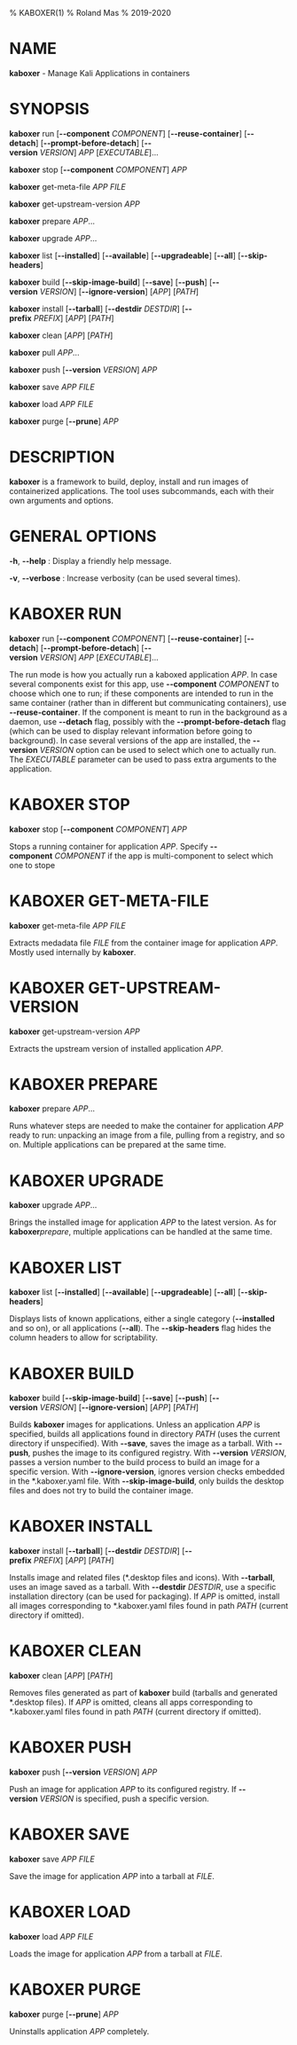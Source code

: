 % KABOXER(1)
% Roland Mas
% 2019-2020

# NAME

**kaboxer** - Manage Kali Applications in containers

# SYNOPSIS

**kaboxer** run [**--component** *COMPONENT*] [**--reuse-container**] [**--detach**] [**--prompt-before-detach**] [**--version** *VERSION*] *APP* [*EXECUTABLE*]...

**kaboxer** stop [**--component** *COMPONENT*] *APP*

**kaboxer** get-meta-file *APP* *FILE*

**kaboxer** get-upstream-version *APP*

**kaboxer** prepare *APP*...

**kaboxer** upgrade *APP*...

**kaboxer** list [**--installed**] [**--available**] [**--upgradeable**] [**--all**] [**--skip-headers**]

**kaboxer** build [**--skip-image-build**] [**--save**] [**--push**] [**--version** *VERSION*] [**--ignore-version**] [*APP*] [*PATH*]

**kaboxer** install [**--tarball**] [**--destdir** *DESTDIR*] [**--prefix** *PREFIX*] [*APP*] [*PATH*]

**kaboxer** clean [*APP*] [*PATH*]

**kaboxer** pull *APP*...

**kaboxer** push [**--version** *VERSION*] *APP*

**kaboxer** save *APP* *FILE*

**kaboxer** load *APP* *FILE*

**kaboxer** purge [**--prune**] *APP*

# DESCRIPTION

**kaboxer** is a framework to build, deploy, install and run images of
containerized applications.  The tool uses subcommands, each with
their own arguments and options.

# GENERAL OPTIONS

**-h**, **--help**
:   Display a friendly help message.

**-v**, **--verbose**
:   Increase verbosity (can be used several times).

# KABOXER RUN

**kaboxer** run [**--component** *COMPONENT*] [**--reuse-container**] [**--detach**] [**--prompt-before-detach**] [**--version** *VERSION*] *APP* [*EXECUTABLE*]...

The run mode is how you actually run a kaboxed application *APP*. In
case several components exist for this app, use
**--component** *COMPONENT* to choose which one to run; if these
components are intended to run in the same container (rather than in
different but communicating containers), use **--reuse-container**. If
the component is meant to run in the background as a daemon, use
**--detach** flag, possibly with the **--prompt-before-detach** flag
(which can be used to display relevant information before going to
background). In case several versions of the app are installed, the
**--version** *VERSION* option can be used to select which one to
actually run. The *EXECUTABLE* parameter can be used to pass extra
arguments to the application.

# KABOXER STOP

**kaboxer** stop [**--component** *COMPONENT*] *APP*

Stops a running container for application *APP*. Specify
**--component** *COMPONENT* if the app is multi-component to select
which one to stope

# KABOXER GET-META-FILE

**kaboxer** get-meta-file *APP* *FILE*

Extracts medadata file *FILE* from the container image for application
*APP*. Mostly used internally by **kaboxer**.

# KABOXER GET-UPSTREAM-VERSION

**kaboxer** get-upstream-version *APP*

Extracts the upstream version of installed application *APP*.

# KABOXER PREPARE

**kaboxer** prepare *APP*...

Runs whatever steps are needed to make the container for application
*APP* ready to run: unpacking an image from a file, pulling from a
registry, and so on. Multiple applications can be prepared at the same time.

# KABOXER UPGRADE

**kaboxer** upgrade *APP*...

Brings the installed image for application *APP* to the latest
version. As for **kaboxer**_prepare_, multiple applications can be
handled at the same time.

# KABOXER LIST

**kaboxer** list [**--installed**] [**--available**] [**--upgradeable**] [**--all**] [**--skip-headers**]

Displays lists of known applications, either a single category
(**--installed** and so on), or all applications (**--all**). The
**--skip-headers** flag hides the column headers to allow for
scriptability.

# KABOXER BUILD

**kaboxer** build [**--skip-image-build**] [**--save**] [**--push**] [**--version** *VERSION*] [**--ignore-version**] [*APP*] [*PATH*]

Builds **kaboxer** images for applications. Unless an application
*APP* is specified, builds all applications found in directory *PATH*
(uses the current directory if unspecified).  With **--save**, saves
the image as a tarball. With **--push**, pushes the image to its
configured registry. With **--version** *VERSION*, passes a version
number to the build process to build an image for a specific
version. With **--ignore-version**, ignores version checks embedded in
the \*.kaboxer.yaml file. With **--skip-image-build**, only builds
the desktop files and does not try to build the container image.

# KABOXER INSTALL

**kaboxer** install [**--tarball**] [**--destdir** *DESTDIR*] [**--prefix** *PREFIX*] [*APP*] [*PATH*]

Installs image and related files (\*.desktop files and icons). With
**--tarball**, uses an image saved as a tarball.  With
**--destdir** *DESTDIR*, use a specific installation directory (can be
used for packaging).
If *APP* is omitted, install all images
corresponding to \*.kaboxer.yaml files found in path *PATH* (current
directory if omitted).

# KABOXER CLEAN

**kaboxer** clean [*APP*] [*PATH*]

Removes files generated as part of **kaboxer** build (tarballs and
generated \*.desktop files). If *APP* is omitted, cleans all apps
corresponding to \*.kaboxer.yaml files found in path *PATH* (current
directory if omitted).

# KABOXER PUSH

**kaboxer** push [**--version** *VERSION*] *APP*

Push an image for application *APP* to its configured registry. If
**--version** *VERSION* is specified, push a specific version.

# KABOXER SAVE

**kaboxer** save *APP* *FILE*

Save the image for application *APP* into a tarball at *FILE*.

# KABOXER LOAD

**kaboxer** load *APP* *FILE*

Loads the image for application *APP* from a tarball at *FILE*.

# KABOXER PURGE

**kaboxer** purge [**--prune**] *APP*

Uninstalls application *APP* completely.
